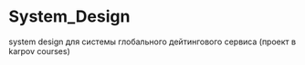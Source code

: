 # System_Design
system design для системы глобального дейтингового сервиса (проект в karpov courses)
